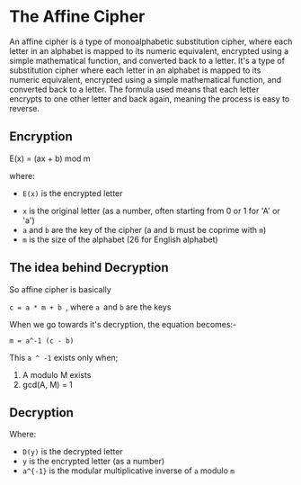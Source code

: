 # The Affine Cipher

An affine cipher is a type of monoalphabetic substitution cipher, where each letter in an alphabet is mapped to its numeric equivalent, encrypted using a simple mathematical function, and converted back to a letter. It's a type of substitution cipher where each letter in an alphabet is mapped to its numeric equivalent, encrypted using a simple mathematical function, and converted back to a letter. The formula used means that each letter encrypts to one other letter and back again, meaning the process is easy to reverse.

## Encryption

E(x) = (ax + b) mod m

where:

-   `E(x)` is the encrypted letter

*   `x` is the original letter (as a number, often starting from 0 or 1 for 'A' or 'a')
*   `a` and `b` are the key of the cipher (a and b must be coprime with `m`)
*   `m` is the size of the alphabet (26 for English alphabet)

## The idea behind Decryption

So affine cipher is basically

`c = a * m + b `, where `a `and `b` are the keys

When we go towards it's decryption, the equation becomes:-

`m = a^-1 (c - b)`

This `a ^ -1` exists only when;

1. A modulo M exists
2. gcd(A, M) = 1

## Decryption

Where:

-   `D(y)` is the decrypted letter
-   `y` is the encrypted letter (as a number)
-   `a^{-1}` is the modular multiplicative inverse of `a` modulo `m`

